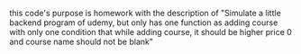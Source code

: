 this code's purpose is homework with the description of "Simulate a little backend program of udemy,
but only has one function as adding course with only one condition that while adding course, it should be
higher price 0 and course name should not be blank"
